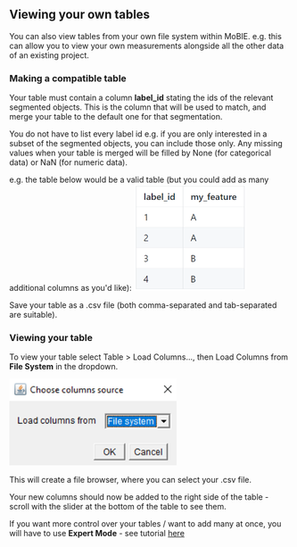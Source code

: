 ## Viewing your own tables

You can also view tables from your own file system within MoBIE.
e.g. this can allow you to view your own measurements alongside all the other data of an 
existing project.

### Making a compatible table

Your table must contain a column **label_id** stating the ids of the relevant segmented objects.
This is the column that will be used to match, and merge your table to the default one for that
segmentation.

You do not have to list every label id e.g. if you are only interested in a subset of the segmented
objects, you can include those only. Any missing values when your table is merged will be filled
by None (for categorical data) or NaN (for numeric data).

e.g. the table below would be a valid table (but you could add as many additional columns
as you'd like):
<img width="200" alt="image" src="./tutorial_images/exampleUserTable.png"> 

Save your table as a .csv file (both comma-separated and tab-separated are suitable).

### Viewing your table

To view your table select Table > Load Columns..., then Load Columns from **File System** in the dropdown.

<img width="300" alt="image" src="./tutorial_images/loadColumnFromFileSystem.png"> 

This will create a file browser, where you can select your .csv file.

Your new columns should now be added to the right side of the table - scroll with the slider
at the bottom of the table to see them.

If you want more control over your tables / want to add many at once, you will have to use
**Expert Mode** - see tutorial [here](./expert_mode.md)


